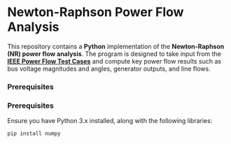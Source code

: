 # Newton-Raphson Power Flow Analysis 

This repository contains a **Python** implementation of the **Newton-Raphson (NR) power flow analysis**. The program is designed to take input from the **[IEEE Power Flow Test Cases](https://lamarr.ece.uw.edu/research/pstca)** and compute key power flow results such as bus voltage magnitudes and angles, generator outputs, and line flows.

### Prerequisites



### Prerequisites
Ensure you have Python 3.x installed, along with the following libraries:
```bash
pip install numpy 
